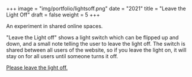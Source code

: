 +++
image = "img/portfolio/lightsoff.png"
date = "2021"
title = "Leave the Light Off"
draft = false
weight = 5
+++

An experiment in shared online spaces.
<!--more-->

"Leave the Light off" shows a light switch which can be flipped up and down, and a small note telling the user to leave the light off. The switch is shared between all users of the website, so if you leave the light on, it will stay on for all users until someone turns it off.

[Please leave the light off.](https://lightsoff-nekfxpjbea-uw.a.run.app/)
